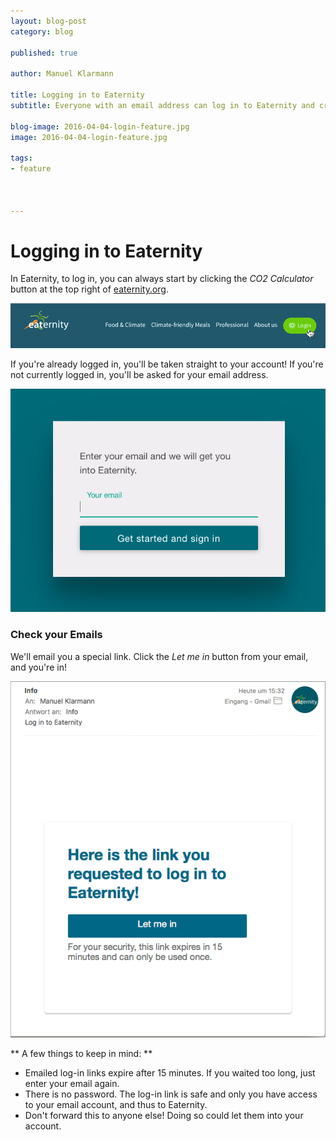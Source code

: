 ```yaml
---
layout: blog-post
category: blog

published: true

author: Manuel Klarmann

title: Logging in to Eaternity
subtitle: Everyone with an email address can log in to Eaternity and create recipes.

blog-image: 2016-04-04-login-feature.jpg
image: 2016-04-04-login-feature.jpg

tags:
- feature



---
```



# Logging in to Eaternity

In Eaternity, to log in, you can always start by clicking the _CO2 Calculator_ button at the top right of [eaternity.org](http://www.eaternity.org).


![Sign In at Eaternity.org](/img/blog/2016-04-04-login-feature/nav-bar.jpg "Sign In at Eaternity.org")

If you're already logged in, you'll be taken straight to your account! If you're not currently logged in, you'll be asked for your email address.

![Sign In](/img/blog/2016-04-04-login-feature/log-in.png "Sign In")


### Check your Emails

We'll email you a special link. Click the _Let me in_ button from your email, and you're in!

![Sign in email](/img/blog/2016-04-04-login-feature/email.png "Sign in email")


** A few things to keep in mind: **

* Emailed log-in links expire after 15 minutes. If you waited too long, just enter your email again.
* There is no password. The log-in link is safe and only you have access to your email account, and thus to Eaternity.
* Don't forward this to anyone else! Doing so could let them into your account.
